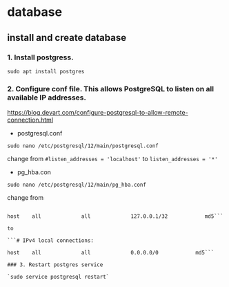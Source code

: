 # database

## install and create database

### 1. Install postgress.

`sudo apt install postgres `

### 2. Configure conf file. This allows PostgreSQL to listen on all available IP addresses.
https://blog.devart.com/configure-postgresql-to-allow-remote-connection.html

- postgresql.conf 

`sudo nano /etc/postgresql/12/main/postgresql.conf`

change from `#listen_addresses = 'localhost'` to `listen_addresses = '*'`

- pg_hba.con
  
`sudo nano /etc/postgresql/12/main/pg_hba.conf`

change from 

```# IPv4 local connections: 

host    all             all             127.0.0.1/32            md5```

to

```# IPv4 local connections:

host    all             all             0.0.0.0/0            md5```

### 3. Restart postgres service

`sudo service postgresql restart`
